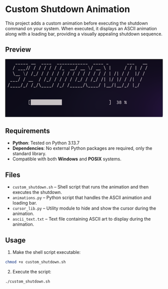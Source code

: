 # Custom Shutdown Animation

This project adds a custom animation before executing the shutdown command on your system. When executed, it displays an ASCII animation along with a loading bar, providing a visually appealing shutdown sequence.

## Preview

![Preview](preview.png)

## Requirements

- **Python**: Tested on Python 3.13.7
- **Dependencies**: No external Python packages are required, only the standard library.
- Compatible with both **Windows** and **POSIX** systems.

## Files

- `custom_shutdown.sh` – Shell script that runs the animation and then executes the shutdown.
- `animations.py` – Python script that handles the ASCII animation and loading bar.
- `cursor_lib.py` – Utility module to hide and show the cursor during the animation.
- `ascii_text.txt` – Text file containing ASCII art to display during the animation.

## Usage

1. Make the shell script executable:

```bash
chmod +x custom_shutdown.sh
```

2. Execute the script:

```bash
./custom_shutdown.sh
```
